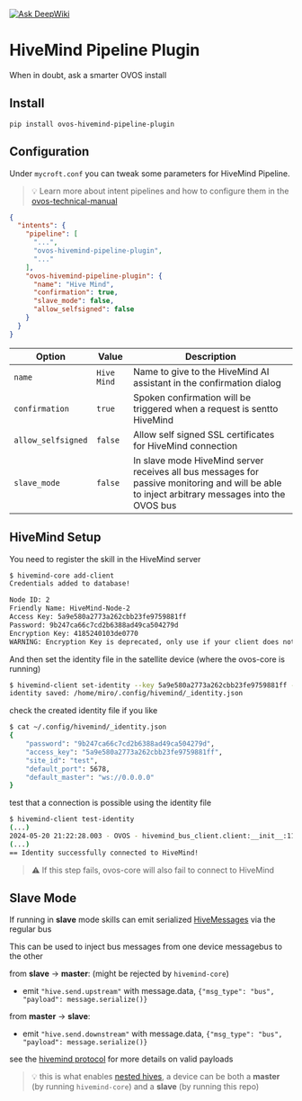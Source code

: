 [![Ask DeepWiki](https://deepwiki.com/badge.svg)](https://deepwiki.com/JarbasHiveMind/ovos-hivemind-pipeline-plugin)

# HiveMind Pipeline Plugin

When in doubt, ask a smarter OVOS install

## Install

`pip install ovos-hivemind-pipeline-plugin`

## Configuration

Under `mycroft.conf` you can tweak some parameters for HiveMind Pipeline.

> 💡 Learn more about intent pipelines and how to configure them in the [ovos-technical-manual](https://openvoiceos.github.io/ovos-technical-manual/pipelines_overview/)

```json
{
  "intents": {
    "pipeline": [
      "...",
      "ovos-hivemind-pipeline-plugin",
      "..."
    ],
    "ovos-hivemind-pipeline-plugin": {
      "name": "Hive Mind",
      "confirmation": true,
      "slave_mode": false,
      "allow_selfsigned": false
    }
  }
}
```

| Option             | Value       | Description                                                                                                                                    |
|--------------------|-------------|------------------------------------------------------------------------------------------------------------------------------------------------|
| `name`             | `Hive Mind` | Name to give to the HiveMind AI assistant in the confirmation dialog                                                                           |
| `confirmation`     | `true`      | Spoken confirmation will be triggered when a request is sentto  HiveMind                                                                          |
| `allow_selfsigned` | `false`     | Allow self signed SSL certificates for HiveMind connection                                                                                     |
| `slave_mode`       | `false`     | In slave mode HiveMind server receives all bus messages for passive monitoring and will be able to inject arbitrary messages into the OVOS bus |


## HiveMind Setup

You need to register the skill in the HiveMind server
```bash
$ hivemind-core add-client
Credentials added to database!

Node ID: 2
Friendly Name: HiveMind-Node-2
Access Key: 5a9e580a2773a262cbb23fe9759881ff
Password: 9b247ca66c7cd2b6388ad49ca504279d
Encryption Key: 4185240103de0770
WARNING: Encryption Key is deprecated, only use if your client does not support password
```

And then set the identity file in the satellite device (where the ovos-core is running)
```bash
$ hivemind-client set-identity --key 5a9e580a2773a262cbb23fe9759881ff --password 9b247ca66c7cd2b6388ad49ca504279d --host 0.0.0.0 --port 5678 --siteid test
identity saved: /home/miro/.config/hivemind/_identity.json
```

check the created identity file if you like
```bash
$ cat ~/.config/hivemind/_identity.json
{
    "password": "9b247ca66c7cd2b6388ad49ca504279d",
    "access_key": "5a9e580a2773a262cbb23fe9759881ff",
    "site_id": "test",
    "default_port": 5678,
    "default_master": "ws://0.0.0.0"
}
```

test that a connection is possible using the identity file
```bash
$ hivemind-client test-identity
(...)
2024-05-20 21:22:28.003 - OVOS - hivemind_bus_client.client:__init__:112 - INFO - Session ID: 34d75c93-4e65-4ea9-b5f4-87169dcfda01
(...)
== Identity successfully connected to HiveMind!
```

> ⚠️ If this step fails, ovos-core will also fail to connect to HiveMind


## Slave Mode

If running in **slave** mode skills can emit serialized [HiveMessages](https://github.com/JarbasHiveMind/hivemind-websocket-client/blob/dev/hivemind_bus_client/message.py) via the regular bus

This can be used to inject bus messages from one device messagebus to the other

from **slave** -> **master**: (might be rejected by `hivemind-core`)
- emit `"hive.send.upstream"` with message.data, `{"msg_type": "bus", "payload": message.serialize()}`

from **master** -> **slave**:
- emit `"hive.send.downstream"` with message.data, `{"msg_type": "bus", "payload": message.serialize()}`

see the [hivemind protocol](https://jarbashivemind.github.io/HiveMind-community-docs/04_protocol) for more details on valid payloads

> 💡 this is what enables [nested hives](https://jarbashivemind.github.io/HiveMind-community-docs/15_nested/), a device can be both a **master** (by running `hivemind-core`) and a **slave** (by running this repo)
